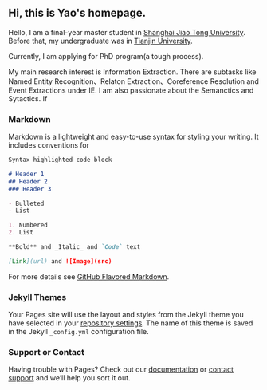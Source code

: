 ## Hi, this is Yao's homepage.

Hello, I am a final-year master student in [Shanghai Jiao Tong University](https://www.sjtu.edu.cn/). Before that, my undergraduate was in [Tianjin University](http://www.tju.edu.cn/).

Currently, I am applying for PhD program(a tough process).

My main research interest is Information Extraction. There are subtasks like Named Entity Recognition、Relaton Extraction、Coreference Resolution and Event Extractions under IE. I am also passionate about the Semanctics and Sytactics.
If 
### Markdown

Markdown is a lightweight and easy-to-use syntax for styling your writing. It includes conventions for

```markdown
Syntax highlighted code block

# Header 1
## Header 2
### Header 3

- Bulleted
- List

1. Numbered
2. List

**Bold** and _Italic_ and `Code` text

[Link](url) and ![Image](src)
```

For more details see [GitHub Flavored Markdown](https://guides.github.com/features/mastering-markdown/).

### Jekyll Themes

Your Pages site will use the layout and styles from the Jekyll theme you have selected in your [repository settings](https://github.com/ccoay/ccoay.github.io/settings/pages). The name of this theme is saved in the Jekyll `_config.yml` configuration file.

### Support or Contact

Having trouble with Pages? Check out our [documentation](https://docs.github.com/categories/github-pages-basics/) or [contact support](https://support.github.com/contact) and we’ll help you sort it out.
